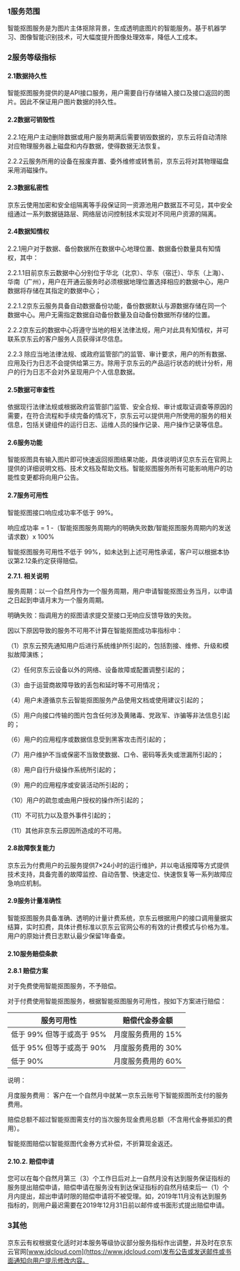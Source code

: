 ### 1服务范围

智能抠图服务是为图片主体抠除背景，生成透明底图片的智能服务。基于机器学习、图像智能识别技术，可大幅度提升图像处理效率，降低人工成本。

### 2服务等级指标

#### 2.1数据持久性

智能抠图服务提供的是API接口服务，用户需要自行存储输入接口及接口返回的图片。因此不保证用户图片数据的持久性。

#### 2.2数据可销毁性

2.2.1在用户主动删除数据或用户服务期满后需要销毁数据的，京东云将自动清除对应物理服务器上磁盘和内存数据，使得数据无法恢复。

2.2.2云服务所用的设备在报废弃置、委外维修或转售前，京东云将对其物理磁盘采用消磁操作。

#### 2.3数据私密性

京东云使用加密和安全组隔离等手段保证同一资源池用户数据互不可见，其中安全组通过一系列数据链路层、网络层访问控制技术实现对不同用户资源的隔离。

#### 2.4数据知情权

2.2.1用户对于数据、备份数据所在数据中心地理位置、数据备份数量具有知情权，其中：

2.2.1.1目前京东云数据中心分别位于华北（北京）、华东（宿迁）、华东（上海）、华南（广州），用户在开通云服务时必须根据地理位置选择相应的数据中心，用户数据将存储在其指定的数据中心；

2.2.1.2京东云服务具备自动数据备份功能，备份数据默认与源数据存储在同一个数据中心。用户无需指定数据自动备份数量及自动备份数据所存储的位置。

2.2.2京东云的数据中心将遵守当地的相关法律法规，用户对此具有知情权，并可联系京东云的客户服务人员获得详尽信息。

2.2.3 除应当地法律法规、或政府监管部门的监管、审计要求，用户的所有数据、应用及行为日志不会提供给第三方。除用于京东云的产品运行状态的统计分析，用户的行为日志不会对外呈现用户个人信息数据。

#### 2.5数据可审查性

依据现行法律法规或根据政府监管部门监管、安全合规、审计或取证调查等原因的需要，在符合流程和手续完备的情况下，京东云可以提供用户所使用的服务的相关信息，包括关键组件的运行日志、运维人员的操作记录、用户操作记录等信息。

#### 2.6服务功能

智能抠图具有输入图片即可快速返回抠图结果功能，具体说明详见京东云在官网上提供的详细说明文档、技术文档及帮助文档。智能抠图服务所有可能影响用户的功能性变更都将向用户公告。

#### 2.7服务可用性

智能抠图接口响应成功率不低于 99%。

响应成功率 = 1 -（智能抠图服务周期内的明确失败数/智能抠图服务周期内的发送请求数）x 100%

智能抠图服务可用性不低于 99%，如未达到上述可用性承诺，客户可以根据本协议第2.12条约定获得赔偿。

**2.7.1. 相关说明**

服务周期：以一个自然月作为一个服务周期，用户申请智能抠图业务当月，以申请之日起到申请月末为一个服务周期。

明确失败：指调用方的抠图请求提交至接口无响应反馈导致的失败。

因以下原因导致的服务不可用不计算在智能抠图成功率指标中：

（1）京东云预先通知用户后进行系统维护所引起的，包括割接、维修、升级和模拟故障演练；

（2）任何京东云设备以外的网络、设备故障或配置调整引起的；

（3）由于运营商故障导致的丢包和延时等不可用情况；

（4）用户未遵循京东云智能抠图服务产品使用文档或使用建议引起的；

（5）用户向接口传输的图片包含任何涉及黄赌毒、党政军、诈骗等非法信息引起的；

（6）用户的应用程序或数据信息受到黑客攻击而引起的；

（7）用户维护不当或保密不当致使数据、口令、密码等丢失或泄漏所引起的；

（8）用户自行升级操作系统所引起的；

（9）用户的应用程序或安装活动所引起的；

（10）用户的疏忽或由用户授权的操作所引起的；

（11）不可抗力以及意外事件引起的；

（11）其他非京东云原因所造成的不可用。

#### 2.8故障恢复能力

京东云为付费用户的云服务提供7×24小时的运行维护，并以电话报障等方式提供技术支持，具备完善的故障监控、自动告警、快速定位、快速恢复等一系列故障应急响应机制。

#### 2.9服务计量准确性

智能抠图服务具备准确、透明的计量计费系统，京东云根据用户的接口调用量据实结算，实时扣费，具体计费标准以京东云官网公布的有效的计费模式与价格为准。用户的原始计费日志默认最少保留1年备查。

#### 2.10服务赔偿条款

**2.8.1 赔偿方案**

对于免费使用智能抠图服务，不予赔偿。

对于付费使用智能抠图服务，根据智能抠图服务可用性，按如下方案进行赔偿：

| 服务可用性                | 赔偿代金券金额     |
| ------------------------- | ------------------ |
| 低于 99% 但等于或高于 95% | 月度服务费用的 15% |
| 低于 95% 但等于或高于 90% | 月度服务费用的 30% |
| 低于 90%                  | 月度服务费用的 60% |

说明：

月度服务费用： 客户在一个自然月中就某一京东云账号下智能抠图所支付的服务费用。

赔偿总额不超过智能抠图需支付的当次服务现金费用总额（不含用代金券抵扣的费用）。

智能抠图赔偿以智能抠图代金券方式补偿，不折算现金返还。

#### 2.10.2. 赔偿申请

您可以在每个自然月第三（3）个工作日后对上一自然月没有达到服务保证指标的服务提出赔偿申请，赔偿申请在服务没有到达保证指标的自然月结束后一（1）个月内提出，超出申请时限的赔偿申请将不被受理。如，2019年11月没有达到服务指标的，则用户最迟需要在2019年12月31日前以邮件或书面形式提出赔偿申请。

### 3其他

京东云有权根据变化适时对本服务等级协议部分服务指标作出调整，并及时在京东云官网[www.jdcloud.com](https://www.jdcloud.com)发布公告或发送邮件或书面通知向用户提示修改内容。

